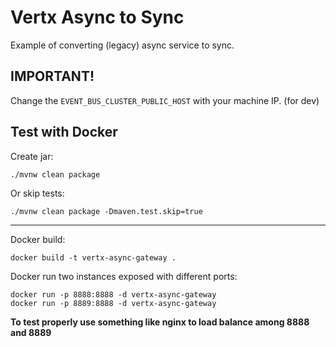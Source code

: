 # Vertx Async to Sync

Example of converting (legacy) async service to sync.

## IMPORTANT!

Change the `EVENT_BUS_CLUSTER_PUBLIC_HOST` with your machine IP. (for dev)


## Test with Docker
Create jar:
```
./mvnw clean package
```
Or skip tests:
```
./mvnw clean package -Dmaven.test.skip=true
```
____________________
Docker build:
```
docker build -t vertx-async-gateway .
```

Docker run two instances exposed with different ports:
```
docker run -p 8888:8888 -d vertx-async-gateway
docker run -p 8889:8888 -d vertx-async-gateway
```

**To test properly use something like nginx to load balance among 8888 and 8889**
